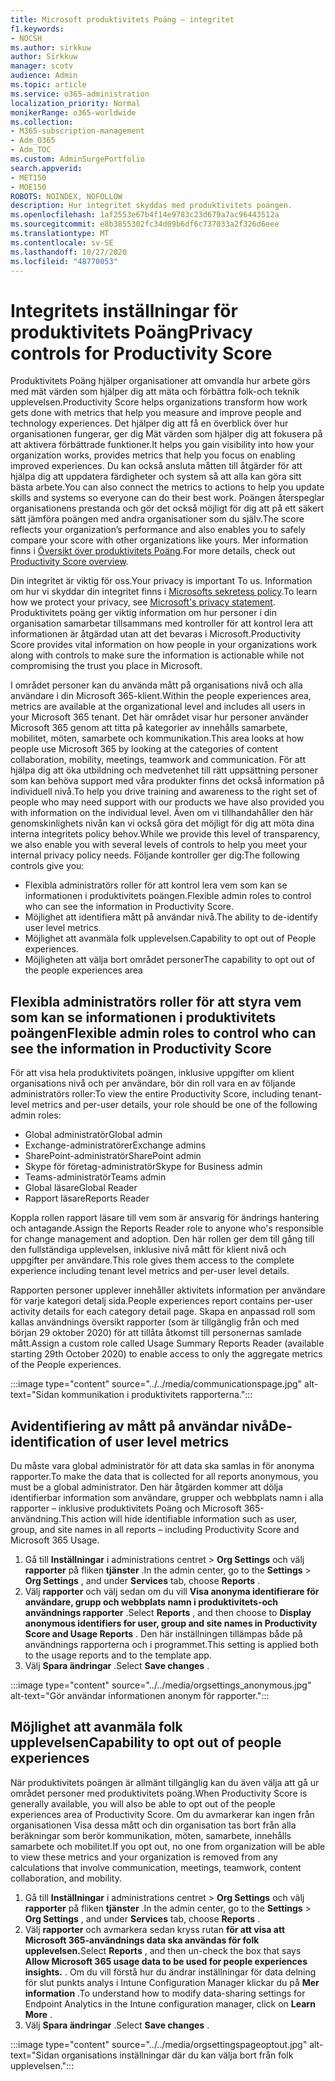 ```yaml
---
title: Microsoft produktivitets Poäng – integritet
f1.keywords:
- NOCSH
ms.author: sirkkuw
author: Sirkkuw
manager: scotv
audience: Admin
ms.topic: article
ms.service: o365-administration
localization_priority: Normal
monikerRange: o365-worldwide
ms.collection:
- M365-subscription-management
- Adm_O365
- Adm_TOC
ms.custom: AdminSurgePortfolio
search.appverid:
- MET150
- MOE150
ROBOTS: NOINDEX, NOFOLLOW
description: Hur integritet skyddas med produktivitets poängen.
ms.openlocfilehash: 1af2553e67b4f14e9783c23d679a7ac96443512a
ms.sourcegitcommit: e8b3855302fc34d09b6df6c737033a2f326d6eee
ms.translationtype: MT
ms.contentlocale: sv-SE
ms.lasthandoff: 10/27/2020
ms.locfileid: "48770053"
---
```

# <a name="privacy-controls-for-productivity-score"></a><span data-ttu-id="491c3-103">Integritets inställningar för produktivitets Poäng</span><span class="sxs-lookup"><span data-stu-id="491c3-103">Privacy controls for Productivity Score</span></span>

<span data-ttu-id="491c3-104">Produktivitets Poäng hjälper organisationer att omvandla hur arbete görs med mät värden som hjälper dig att mäta och förbättra folk-och teknik upplevelsen.</span><span class="sxs-lookup"><span data-stu-id="491c3-104">Productivity Score helps organizations transform how work gets done with metrics that help you measure and improve people and technology experiences.</span></span> <span data-ttu-id="491c3-105">Det hjälper dig att få en överblick över hur organisationen fungerar, ger dig Mät värden som hjälper dig att fokusera på att aktivera förbättrade funktioner.</span><span class="sxs-lookup"><span data-stu-id="491c3-105">It helps you gain visibility into how your organization works, provides metrics that help you focus on enabling improved experiences.</span></span>  <span data-ttu-id="491c3-106">Du kan också ansluta måtten till åtgärder för att hjälpa dig att uppdatera färdigheter och system så att alla kan göra sitt bästa arbete.</span><span class="sxs-lookup"><span data-stu-id="491c3-106">You can also connect the metrics to actions to help you update skills and systems so everyone can do their best work.</span></span> <span data-ttu-id="491c3-107">Poängen återspeglar organisationens prestanda och gör det också möjligt för dig att på ett säkert sätt jämföra poängen med andra organisationer som du själv.</span><span class="sxs-lookup"><span data-stu-id="491c3-107">The score reflects your organization’s performance and also enables you to safely compare your score with other organizations like yours.</span></span>  <span data-ttu-id="491c3-108">Mer information finns i [Översikt över produktivitets Poäng](productivity-score.md).</span><span class="sxs-lookup"><span data-stu-id="491c3-108">For more details, check out [Productivity Score overview](productivity-score.md).</span></span>

<span data-ttu-id="491c3-109">Din integritet är viktig för oss.</span><span class="sxs-lookup"><span data-stu-id="491c3-109">Your privacy is important To us.</span></span> <span data-ttu-id="491c3-110">Information om hur vi skyddar din integritet finns i [Microsofts sekretess policy](https://privacy.microsoft.com/privacystatement).</span><span class="sxs-lookup"><span data-stu-id="491c3-110">To learn how we protect your privacy, see [Microsoft's privacy statement](https://privacy.microsoft.com/privacystatement).</span></span> <span data-ttu-id="491c3-111">Produktivitets poäng ger viktig information om hur personer i din organisation samarbetar tillsammans med kontroller för att kontrol lera att informationen är åtgärdad utan att det bevaras i Microsoft.</span><span class="sxs-lookup"><span data-stu-id="491c3-111">Productivity Score provides vital information on how people in your organizations work along with controls to make sure the information is actionable while not compromising the trust you place in Microsoft.</span></span>

<span data-ttu-id="491c3-112">I området personer kan du använda mått på organisations nivå och alla användare i din Microsoft 365-klient.</span><span class="sxs-lookup"><span data-stu-id="491c3-112">Within the people experiences area, metrics are available at the organizational   level and includes all users in your Microsoft 365 tenant.</span></span> <span data-ttu-id="491c3-113">Det här området visar hur personer använder Microsoft 365 genom att titta på kategorier av innehålls samarbete, mobilitet, möten, samarbete och kommunikation.</span><span class="sxs-lookup"><span data-stu-id="491c3-113">This area looks at how people use Microsoft 365 by looking at the categories of content collaboration, mobility, meetings, teamwork and communication.</span></span> <span data-ttu-id="491c3-114">För att hjälpa dig att öka utbildning och medvetenhet till rätt uppsättning personer som kan behöva support med våra produkter finns det också information på individuell nivå.</span><span class="sxs-lookup"><span data-stu-id="491c3-114">To help you drive   training and awareness  to the right set of people who may need support with our products we have also provided you with information on the  individual level.</span></span> <span data-ttu-id="491c3-115">Även om vi tillhandahåller den här genomskinlighets nivån kan vi också göra det möjligt för dig att möta dina interna integritets policy behov.</span><span class="sxs-lookup"><span data-stu-id="491c3-115">While we provide this level of transparency, we also enable you with several levels of controls to help you meet your internal privacy policy needs.</span></span>
<span data-ttu-id="491c3-116">Följande kontroller ger dig:</span><span class="sxs-lookup"><span data-stu-id="491c3-116">The following controls give you:</span></span>

- <span data-ttu-id="491c3-117">Flexibla administratörs roller för att kontrol lera vem som kan se informationen i produktivitets poängen.</span><span class="sxs-lookup"><span data-stu-id="491c3-117">Flexible admin roles to control who can see the information in Productivity Score.</span></span>
- <span data-ttu-id="491c3-118">Möjlighet att identifiera mått på användar nivå.</span><span class="sxs-lookup"><span data-stu-id="491c3-118">The ability to de-identify user level metrics.</span></span>
- <span data-ttu-id="491c3-119">Möjlighet att avanmäla folk upplevelsen.</span><span class="sxs-lookup"><span data-stu-id="491c3-119">Capability to opt out of People experiences.</span></span>
- <span data-ttu-id="491c3-120">Möjligheten att välja bort området personer</span><span class="sxs-lookup"><span data-stu-id="491c3-120">The capability to opt out of the people   experiences area</span></span>

## <a name="flexible-admin-roles-to-control-who-can-see-the-information-in-productivity-score"></a><span data-ttu-id="491c3-121">Flexibla administratörs roller för att styra vem som kan se informationen i produktivitets poängen</span><span class="sxs-lookup"><span data-stu-id="491c3-121">Flexible admin roles to control who can see the information in Productivity Score</span></span>

<span data-ttu-id="491c3-122">För att visa hela produktivitets poängen, inklusive uppgifter om klient organisations nivå och per användare, bör din roll vara en av följande administratörs roller:</span><span class="sxs-lookup"><span data-stu-id="491c3-122">To view the entire Productivity Score, including tenant-level metrics and per-user details, your role should be one of the following admin roles:</span></span>

- <span data-ttu-id="491c3-123">Global administratör</span><span class="sxs-lookup"><span data-stu-id="491c3-123">Global admin</span></span>
- <span data-ttu-id="491c3-124">Exchange-administratörer</span><span class="sxs-lookup"><span data-stu-id="491c3-124">Exchange admins</span></span>
- <span data-ttu-id="491c3-125">SharePoint-administratör</span><span class="sxs-lookup"><span data-stu-id="491c3-125">SharePoint admin</span></span>
- <span data-ttu-id="491c3-126">Skype för företag-administratör</span><span class="sxs-lookup"><span data-stu-id="491c3-126">Skype for Business admin</span></span>
- <span data-ttu-id="491c3-127">Teams-administratör</span><span class="sxs-lookup"><span data-stu-id="491c3-127">Teams admin</span></span>
- <span data-ttu-id="491c3-128">Global läsare</span><span class="sxs-lookup"><span data-stu-id="491c3-128">Global Reader</span></span>
- <span data-ttu-id="491c3-129">Rapport läsare</span><span class="sxs-lookup"><span data-stu-id="491c3-129">Reports Reader</span></span>

<span data-ttu-id="491c3-130">Koppla rollen rapport läsare till vem som är ansvarig för ändrings hantering och antagande.</span><span class="sxs-lookup"><span data-stu-id="491c3-130">Assign the Reports Reader role to anyone who's responsible for change management and adoption.</span></span> <span data-ttu-id="491c3-131">Den här rollen ger dem till gång till den fullständiga upplevelsen, inklusive nivå mått för klient nivå och uppgifter per användare.</span><span class="sxs-lookup"><span data-stu-id="491c3-131">This role gives them access to the complete experience including tenant level metrics and per-user level details.</span></span>

<span data-ttu-id="491c3-132">Rapporten personer upplever innehåller aktivitets information per användare för varje kategori detalj sida.</span><span class="sxs-lookup"><span data-stu-id="491c3-132">People experiences report contains per-user activity details for each category detail page.</span></span> <span data-ttu-id="491c3-133">Skapa en anpassad roll som kallas användnings översikt rapporter (som är tillgänglig från och med början 29 oktober 2020) för att tillåta åtkomst till personernas samlade mått.</span><span class="sxs-lookup"><span data-stu-id="491c3-133">Assign a custom role called Usage Summary Reports Reader (available starting 29th October 2020) to enable access to only the aggregate metrics of the People experiences.</span></span>

:::image type="content" source="../../media/communicationspage.jpg" alt-text="Sidan kommunikation i produktivitets rapporterna.":::

## <a name="de-identification-of-user-level-metrics"></a><span data-ttu-id="491c3-135">Avidentifiering av mått på användar nivå</span><span class="sxs-lookup"><span data-stu-id="491c3-135">De-identification of user level metrics</span></span>

<span data-ttu-id="491c3-136">Du måste vara global administratör för att data ska samlas in för anonyma rapporter.</span><span class="sxs-lookup"><span data-stu-id="491c3-136">To make the data that is collected for all reports anonymous, you must be a global administrator.</span></span> <span data-ttu-id="491c3-137">Den här åtgärden kommer att dölja identifierbar information som användare, grupper och webbplats namn i alla rapporter – inklusive produktivitets Poäng och Microsoft 365-användning.</span><span class="sxs-lookup"><span data-stu-id="491c3-137">This action will hide identifiable information such as user, group, and site names in all reports – including Productivity Score and Microsoft 365 Usage.</span></span>

1. <span data-ttu-id="491c3-138">Gå till **Inställningar** i administrations centret   >   **Org Settings** och välj **rapporter** på fliken **tjänster** .</span><span class="sxs-lookup"><span data-stu-id="491c3-138">In the admin center, go to the  **Settings**  >  **Org Settings** , and under  **Services**  tab, choose  **Reports** .</span></span>
2. <span data-ttu-id="491c3-139">Välj  **rapporter** och välj sedan om du vill  **Visa anonyma identifierare för användare, grupp och webbplats namn i produktivitets-och användnings rapporter** .</span><span class="sxs-lookup"><span data-stu-id="491c3-139">Select  **Reports** , and then choose to  **Display anonymous identifiers for user, group and site names in Productivity Score and Usage Reports** .</span></span> <span data-ttu-id="491c3-140">Den här inställningen tillämpas både på användnings rapporterna och i programmet.</span><span class="sxs-lookup"><span data-stu-id="491c3-140">This setting is applied both to the usage reports and to the template app.</span></span>
3. <span data-ttu-id="491c3-141">Välj  **Spara ändringar** .</span><span class="sxs-lookup"><span data-stu-id="491c3-141">Select  **Save changes** .</span></span>

:::image type="content" source="../../media/orgsettings_anonymous.jpg" alt-text="Gör användar informationen anonym för rapporter.":::

## <a name="capability-to-opt-out-of-people-experiences"></a><span data-ttu-id="491c3-143">Möjlighet att avanmäla folk upplevelsen</span><span class="sxs-lookup"><span data-stu-id="491c3-143">Capability to opt out of people experiences</span></span>

<span data-ttu-id="491c3-144">När produktivitets poängen är allmänt tillgänglig kan du även välja att gå ur området personer med produktivitets poäng.</span><span class="sxs-lookup"><span data-stu-id="491c3-144">When Productivity Score is generally available, you will also be able to opt out of the people experiences area of Productivity Score.</span></span> <span data-ttu-id="491c3-145">Om du avmarkerar kan ingen från organisationen Visa dessa mått och din organisation tas bort från alla beräkningar som berör kommunikation, möten, samarbete, innehålls samarbete och mobilitet.</span><span class="sxs-lookup"><span data-stu-id="491c3-145">If you opt out, no one from  organization will be able to view these metrics and your organization is removed from any calculations that involve communication, meetings, teamwork, content collaboration, and mobility.</span></span>

1. <span data-ttu-id="491c3-146">Gå till **Inställningar** i administrations centret   >   **Org Settings** och välj **rapporter** på fliken **tjänster** .</span><span class="sxs-lookup"><span data-stu-id="491c3-146">In the admin center, go to the  **Settings**  >  **Org Settings** , and under  **Services**  tab, choose  **Reports** .</span></span>
2. <span data-ttu-id="491c3-147">Välj **rapporter** och avmarkera sedan kryss rutan **för att visa att Microsoft 365-användnings data ska användas för folk upplevelsen.**</span><span class="sxs-lookup"><span data-stu-id="491c3-147">Select  **Reports** , and then un-check the box that says  **Allow Microsoft 365 usage data to be used for people experiences insights.** .</span></span> <span data-ttu-id="491c3-148">Om du vill förstå hur du ändrar inställningar för data delning för slut punkts analys i Intune Configuration Manager klickar du på **Mer information** .</span><span class="sxs-lookup"><span data-stu-id="491c3-148">To understand how to modify data-sharing settings for Endpoint Analytics in the Intune configuration manager, click on **Learn More** .</span></span>
3. <span data-ttu-id="491c3-149">Välj  **Spara ändringar** .</span><span class="sxs-lookup"><span data-stu-id="491c3-149">Select  **Save changes** .</span></span>

:::image type="content" source="../../media/orgsettingspageoptout.jpg" alt-text="Sidan organisations inställningar där du kan välja bort från folk upplevelsen.":::